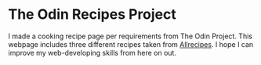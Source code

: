 <h1>The Odin Recipes Project</h1>

I made a cooking recipe page per requirements from The Odin Project. This webpage includes three different recipes taken from [Allrecipes](https://www.allrecipes.com/). I hope I can improve my web-developing skills from here on out.

